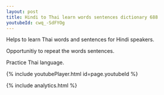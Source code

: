 ```yaml
---
layout: post
title: Hindi to Thai learn words sentences dictionary 688 
youtubeId: cwq_-SdFYOg
---
```

 
 
Helps to learn Thai words and sentences for Hindi speakers.

Opportunitiy to repeat the words sentences. 

Practice Thai language. 
 
{% include youtubePlayer.html id=page.youtubeId %}
 
 
{% include analytics.html %}